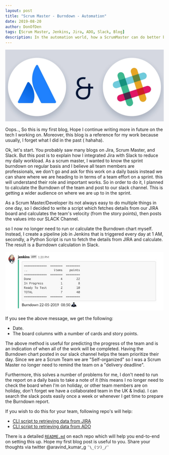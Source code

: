 ```yaml
---
layout: post
title: "Scrum Master - Burndown - Automation"
date: 2019-08-20
author: DonOfDen
tags: [Scrum Master, Jenkins, Jira, ADO, Slack, Blog]
description: In the automation world, how a ScrumMaster can do better by automating his daily work and reduce workload to focus more.
---
```

![blog-head-image](/images/doc/slack-and-jira.png)

Oops.., So this is my first blog, Hope I continue writing more in future on the tech I working on. Moreover, this blog is a reference for my work because usually, I forget what I did in the past ( hahaha).

Ok, let's start. You probably saw many blogs on Jira, Scrum Master, and Slack. But this post is to explain how I integrated Jira with Slack to reduce my daily workload. As a scrum master, I wanted to know the sprint burndown on regular basis and I believe all team members are professionals, we don't go and ask for this work on a daily basis instead we can share where we are heading to in terms of a team effort on a sprint. this will understand their role and important works. So in order to do it, I planned to calculate the Burndown of the team and post to our slack channel. This is getting a wider audience on where we are up to in the sprint.

As a Scrum Master/Developer its not always easy to do multiple things in one day, so I decided to write a script which fetches details from our JIRA board and calculates the team's velocity (from the story points), then posts the values into our SLACK Channel.

so I now no longer need to run or calculate the Burndown chart myself. Instead, I create a pipeline job in Jenkins that is triggered every day at 1 AM, secondly, a Python Script is run to fetch the details from JIRA and calculate. The result is a Burndown calculation in Slack.

![Full screen](/images/doc/slack-post.jpg)

If you see the above message, we get the following:
- Date.
- The board columns with a number of cards and story points.

The above method is useful for predicting the progress of the team and is an indication of when all of the work will be completed. Having the Burndown chart posted in our slack channel helps the team prioritize their day. Since we are a Scrum Team we are "Self-organized" so I was a Scrum Master no longer need to remind the team on a "delivery deadline".

Furthermore, this solves a number of problems for me, I don't need to run the report on a daily basis to take a note of it (this means I no longer need to check the board when I'm on holiday, or other team members are on holiday, don't forget we have a collaborated team in the UK & India).  I can search the slack posts easily once a week or whenever I get time to prepare the Burndown report.

If you wish to do this for your team, following repo's will help:

- [CLI script to retrieving data from JIRA](https://github.com/donofden/jira-project-burndown-slack)
- [CLI script to retrieving data from ADO](https://github.com/donofden/ado-project-burndown-slack)

There is a detailed [`README.md`](https://github.com/donofden/jira-project-burndown-slack/blob/master/README.md) on each repo which will help you end-to-end on setting this up. Hope my first blog post is useful to you. Share your thoughts via twitter @aravind_kumar_g ``¯\_(ツ)_/¯``
